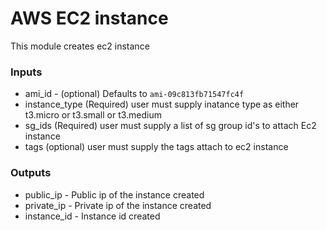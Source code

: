 # AWS EC2 instance

This module creates ec2 instance

### Inputs

* ami_id - (optional) Defaults to ```ami-09c813fb71547fc4f```
* instance_type  (Required) user must supply inatance type as either t3.micro or t3.small or t3.medium
* sg_ids (Required) user must supply a list of sg group id's to attach Ec2 instance
* tags (optional) user must supply the tags attach to ec2 instance

### Outputs

* public_ip - Public ip of the instance created
* private_ip - Private ip of the instance created
* instance_id - Instance id created
